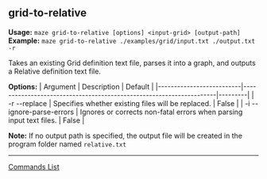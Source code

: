 ## grid-to-relative
**Usage:** `maze grid-to-relative [options] <input-grid> [output-path]`  
**Example:** `maze grid-to-relative ./examples/grid/input.txt ./output.txt -r`

Takes an existing Grid definition text file, parses it into a graph, and outputs a Relative definition text file.

**Options:**
| Argument                 | Description                                                         | Default |
|--------------------------|---------------------------------------------------------------------|---------|
| -r --replace             | Specifies whether existing files will be replaced.                  | False   |
| -i --ignore-parse-errors | Ignores or corrects non-fatal errors when parsing input text files. | False   |

**Note:** If no output path is specified, the output file will be created in the program folder named `relative.txt`

---

[Commands List](./readme.md)